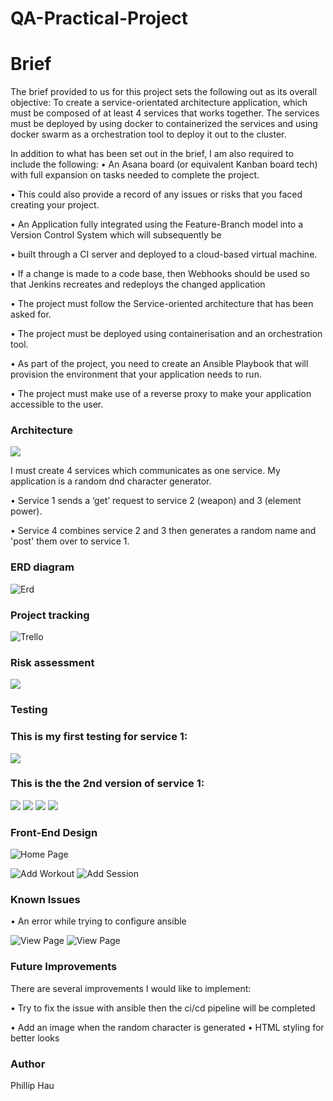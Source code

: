 
# QA-Practical-Project

# Brief
The brief provided to us for this project sets the following out as its overall objective: To create a service-orientated architecture application, which must be composed of at least 4 services that works together. The services must be deployed by using docker to containerized the services and using docker swarm as a orchestration tool to deploy it out to the cluster. 


In addition to what has been set out in the brief, I am also required to include the following:
•	An Asana board (or equivalent Kanban board tech) with full expansion on tasks needed to complete the project.

•	This could also provide a record of any issues or risks that you faced creating your project.

•	An Application fully integrated using the Feature-Branch model into a Version Control System which will subsequently be 


•	built through a CI server and deployed to a cloud-based virtual machine.

•	If a change is made to a code base, then Webhooks should be used so that Jenkins recreates and redeploys the changed application


•	The project must follow the Service-oriented architecture that has been asked for.

•	The project must be deployed using containerisation and an orchestration tool.

•	As part of the project, you need to create an Ansible Playbook that will provision the environment that your application needs to run.

•	The project must make use of a reverse proxy to make your application accessible to the user.


### Architecture

![](https://github.com/PhillipHage202/practical-project/blob/main/doc%20for%20pro/artchi.png)

I must create 4 services which communicates as one service. My application is a random dnd character generator. 

•	Service 1 sends a ‘get’ request to service 2 (weapon) and 3 (element power).

•	Service 4 combines service 2 and 3 then generates a random name and 'post' them over to service 1.



### ERD diagram

![Erd](https://github.com/PhillipHage202/practical-project/blob/main/doc%20for%20pro/erd.png)


### Project tracking 

![Trello](https://github.com/PhillipHage202/practical-project/blob/main/doc%20for%20pro/trello.png)

### Risk assessment

![](https://github.com/PhillipHage202/practical-project/blob/main/doc%20for%20pro/risk.png)

### Testing 
### This is my first testing for service 1:
![](https://github.com/PhillipHage202/practical-project/blob/main/doc%20for%20pro/pytest%20cov%20ser1.png)
### This is the the 2nd version of service 1:
![](https://github.com/PhillipHage202/practical-project/blob/main/doc%20for%20pro/pytest%20cov%20ser1%20ver2.png)
![](https://github.com/PhillipHage202/practical-project/blob/main/doc%20for%20pro/pytest%20cov%20ser2.png)
![](https://github.com/PhillipHage202/practical-project/blob/main/doc%20for%20pro/pytest%20cov%20ser3.png)
![](https://github.com/PhillipHage202/practical-project/blob/main/doc%20for%20pro/pytest%20cov%20ser4%20ver2.png)

### Front-End Design

![Home Page](https://github.com/PhillipHage202/practical-project/blob/main/doc%20for%20pro/home.png)

![Add Workout](https://github.com/PhillipHage202/practical-project/blob/main/doc%20for%20pro/demo%201.png)
![Add Session](https://github.com/PhillipHage202/practical-project/blob/main/doc%20for%20pro/demo%202.png)




### Known Issues

•	An error while trying to configure ansible

![View Page](https://github.com/PhillipHage202/practical-project/blob/main/doc%20for%20pro/error.png)
![View Page](https://github.com/PhillipHage202/practical-project/blob/main/doc%20for%20pro/error%202.png)




### Future Improvements

There are several improvements I would like to implement:


•	Try to fix the issue with ansible then the ci/cd pipeline will be completed

•	Add an image when the random character is generated 
•	HTML styling for better looks



	


### Author

Phillip Hau
